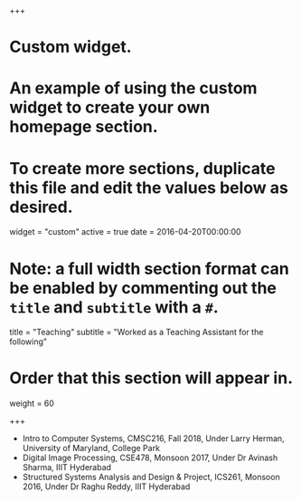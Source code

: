 +++
# Custom widget.
# An example of using the custom widget to create your own homepage section.
# To create more sections, duplicate this file and edit the values below as desired.
widget = "custom"
active = true
date = 2016-04-20T00:00:00

# Note: a full width section format can be enabled by commenting out the `title` and `subtitle` with a `#`.
title = "Teaching"
subtitle = "Worked as a Teaching Assistant for the following"

# Order that this section will appear in.
weight = 60

+++
* Intro to Computer Systems, CMSC216, Fall 2018, Under Larry Herman, University of Maryland, College Park
* Digital Image Processing, CSE478, Monsoon 2017, Under Dr Avinash Sharma, IIIT Hyderabad
* Structured Systems Analysis and Design & Project, ICS261, Monsoon 2016, Under Dr Raghu Reddy, IIIT Hyderabad
